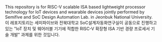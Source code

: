 This repository is for RISC-V scalable ISA based lightweight processor technology for IoT devices and wearable devices jointly performed by Semifive and SoC Design Automation Lab. in Jeonbuk National University.
이 레포지토리는 세미파이브와 전북대학교 SoC설계자동화연구실이 공동으로 진행하고 있는 "IoT 장치 및 웨어러블 기기에 적합한 RISC-V 확장형 ISA 기반 경량 프로세서 기술 개발" 과제를 위한 것입니다.
